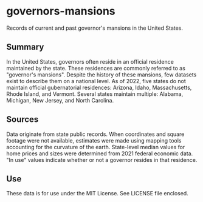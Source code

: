 # governors-mansions
Records of current and past governor's mansions in the United States.

## Summary
In the United States, governors often reside in an official residence maintained by the state. These residences are commonly referred to as "governor's mansions". Despite the history of these mansions, few datasets exist to describe them on a national level. As of 2022, five states do not maintain official gubernatorial residences: Arizona, Idaho, Massachusetts, Rhode Island, and Vermont. Several states maintain multiple: Alabama, Michigan, New Jersey, and North Carolina.

## Sources
Data originate from state public records. When coordinates and square footage were not available, estimates were made using mapping tools accounting for the curvature of the earth. State-level median values for home prices and sizes were determined from 2021 federal economic data. "In use" values indicate whether or not a governor resides in that residence.

## Use
These data is for use under the MIT License. See LICENSE file enclosed.
